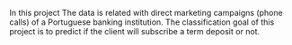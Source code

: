 
In this project The data is related with direct marketing campaigns (phone calls) of a Portuguese banking institution. The classification goal  of this project  is to predict if  the client will subscribe a term deposit or not.
